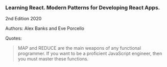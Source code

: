 
### Learning React. Modern Patterns for Developing React Apps.

2nd Edition 2020

Authors: Alex Banks and Eve Porcello

Quotes:

> MAP and REDUCE are the main weapons of any functional programmer. If you want to be a proficient JavaScript engineer, then you must master these functions.

